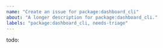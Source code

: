 ```yaml
---
name: "Create an issue for package:dashboard_cli"
about: "A longer description for package:dashboard_cli."
labels: "package:dashboard_cli, needs-triage"
---
```


todo:
